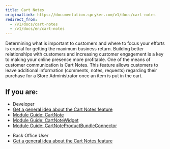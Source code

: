 ```yaml
---
title: Cart Notes
originalLink: https://documentation.spryker.com/v1/docs/cart-notes
redirect_from:
  - /v1/docs/cart-notes
  - /v1/docs/en/cart-notes
---
```


Determining what is important to customers and where to focus your efforts is crucial for getting the maximum business return. Building better relationships with customers and increasing customer engagement is a key to making your online presence more profitable. One of the means of customer communication is Cart Notes. This feature allows customers to leave additional information (comments, notes, requests) regarding their purchase for a Store Administrator once an item is put in the cart.

## If you are:

<div class="mr-container">
    <div class="mr-list-container">
        <!-- col1 -->
        <div class="mr-col">
            <ul class="mr-list mr-list-green">
                <li class="mr-title">Developer</li>
                <li><a href="https://documentation.spryker.com/v1/docs/cart-notes-overview" class="mr-link">Get a general idea about the Cart Notes feature</a></li>
                <li><a href="https://documentation.spryker.com/v1/docs/cart-note" class="mr-link">Module Guide: CartNote</a></li>
                <li><a href="https://documentation.spryker.com/v1/docs/cart-note-widget" class="mr-link">Module Guide: CartNoteWidget</a></li>
                <li><a href="https://documentation.spryker.com/v1/docs/cart-note-product-bundle-connector" class="mr-link">Module Guide: CartNoteProductBundleConnector</a></li>
            </ul>
        </div>
        <!-- col2 -->
        <div class="mr-col">
            <ul class="mr-list mr-list-blue">
                <li class="mr-title"> Back Office User</li>
                <li><a href="https://documentation.spryker.com/v1/docs/cart-notes-overview" class="mr-link">Get a general idea about the Cart Notes feature</a></li>
            </ul>
        </div>
    </div>
</div>
